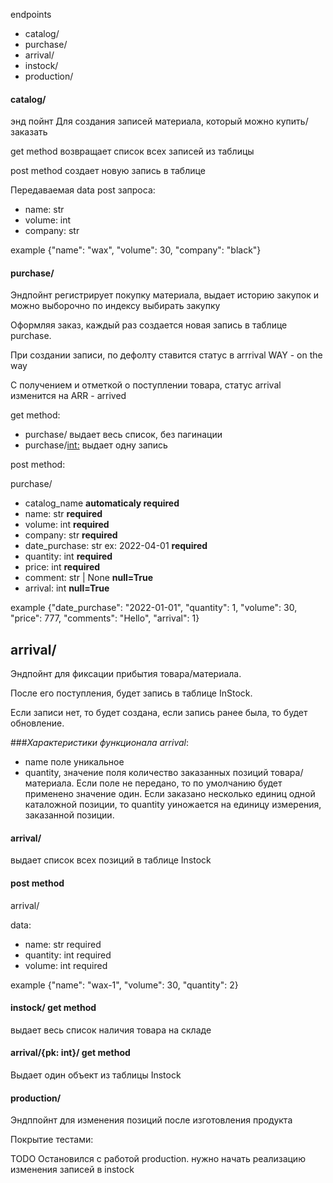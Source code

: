 endpoints

- catalog/
- purchase/
- arrival/
- instock/
- production/

#### catalog/
энд пойнт Для создания записей материала, который можно купить/заказать

get method возвращает список всех записей из таблицы

post method создает новую запись в таблице

Передаваемая data post запроса:

- name: str
- volume: int
- company: str

example {"name": "wax", "volume": 30, "company": "black"}

#### purchase/
Эндпойнт регистрирует покупку материала, выдает историю закупок и можно выборочно по индексу выбирать закупку

Оформляя заказ, каждый раз создается новая запись в таблице purchase. 

При создании записи, по дефолту ставится статус в arrrival WAY - on the way

С получением и отметкой о поступлении товара, статус arrival изменится на ARR - arrived

get method:

- purchase/ выдает весь список, без пагинации
- purchase/<int:> выдает одну запись

post method:

purchase/

- catalog_name **automaticaly required**
- name: str **required**
- volume: int **required**
- company: str **required**
- date_purchase: str ex: 2022-04-01 **required**
- quantity: int **required**
- price: int **required** 
- comment: str | None **null=True**
- arrival: int **null=True**

example {"date_purchase": "2022-01-01", "quantity": 1, "volume": 30, "price": 777, "comments": "Hello", "arrival": 1}

arrival/
-
Эндпойнт для фиксации прибытия товара/материала.

После его поступления, будет запись в таблице InStock.

Если записи нет, то будет создана, если запись ранее была, то будет обновление.

###_Характеристики функционала arrival_:

- name поле уникальное
- quantity, значение поля количество заказанных позиций товара/материала. Если поле не передано, то по умолчанию будет 
применено значение один.
Если заказано несколько единиц одной каталожной позиции, то quantity уиножается на единицу измерения, заказанной позиции.

#### arrival/

выдает список всех позиций в таблице Instock

#### post method
arrival/

data:
- name: str required
- quantity: int required
- volume: int required

example {"name": "wax-1", "volume": 30, "quantity": 2}


#### instock/ get method

выдает весь список наличия товара на складе

#### arrival/{pk: int}/ get method

Выдает один объект из таблицы Instock


#### production/

Эндппойнт для изменения позиций после изготовления продукта

Покрытие тестами:

TODO
Остановился с работой production. нужно начать реализацию изменения записей в instock